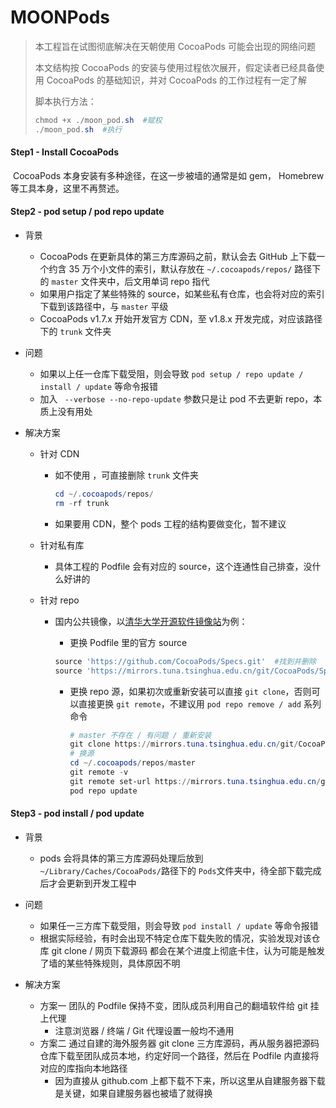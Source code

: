# MOONPods

> 本工程旨在试图彻底解决在天朝使用 CocoaPods 可能会出现的网络问题
>
> 本文结构按 CocoaPods 的安装与使用过程依次展开，假定读者已经具备使用 CocoaPods 的基础知识，并对 CocoaPods 的工作过程有一定了解
>
> 脚本执行方法：
>
> ```powershell
> chmod +x ./moon_pod.sh  #赋权
> ./moon_pod.sh  #执行
> ```



#### Step1 - Install CocoaPods

​    CocoaPods 本身安装有多种途径，在这一步被墙的通常是如 gem， Homebrew 等工具本身，这里不再赘述。



#### Step2 - pod setup / pod repo update

* 背景
  * CocoaPods 在更新具体的第三方库源码之前，默认会去 GitHub 上下载一个约含 35 万个小文件的索引，默认存放在 ``~/.cocoapods/repos/`` 路径下的 ``master`` 文件夹中，后文用单词 repo 指代
  * 如果用户指定了某些特殊的 source，如某些私有仓库，也会将对应的索引下载到该路径中，与 ``master`` 平级
  * CocoaPods v1.7.x 开始开发官方 CDN，至 v1.8.x 开发完成，对应该路径下的 ``trunk`` 文件夹
* 问题
  * 如果以上任一仓库下载受阻，则会导致 ``pod setup / repo update / install / update`` 等命令报错
  * 加入 `` --verbose --no-repo-update`` 参数只是让 pod 不去更新 repo，本质上没有用处

* 解决方案

  * 针对 CDN

    * 如不使用 ，可直接删除 ``trunk`` 文件夹

      ```powershell
      cd ~/.cocoapods/repos/
      rm -rf trunk
      ```

    * 如果要用 CDN，整个 pods 工程的结构要做变化，暂不建议

  * 针对私有库

    * 具体工程的 Podfile 会有对应的 source，这个连通性自己排查，没什么好讲的

  * 针对 repo

    * 国内公共镜像，以[清华大学开源软件镜像站](<https://mirrors.tuna.tsinghua.edu.cn/help/CocoaPods/>)为例：

      * 更换 Podfile 里的官方 source

      ```powershell
      source 'https://github.com/CocoaPods/Specs.git'  #找到并删除
      source 'https://mirrors.tuna.tsinghua.edu.cn/git/CocoaPods/Specs.git'  #加入
      ```

      * 更换 repo 源，如果初次或重新安装可以直接 ``git clone``，否则可以直接更换 ``git remote``，不建议用 ``pod repo remove / add`` 系列命令

    	```powershell
    	# master 不存在 / 有问题 / 重新安装
    	git clone https://mirrors.tuna.tsinghua.edu.cn/git/CocoaPods/Specs.git master  
    	# 换源
    	cd ~/.cocoapods/repos/master
    	git remote -v
    	git remote set-url https://mirrors.tuna.tsinghua.edu.cn/git/CocoaPods/Specs.git
    	pod repo update
    	```




#### Step3 - pod install / pod update

* 背景
  * pods 会将具体的第三方库源码处理后放到 ``~/Library/Caches/CocoaPods/``路径下的 ``Pods``文件夹中，待全部下载完成后才会更新到开发工程中
* 问题
  * 如果任一三方库下载受阻，则会导致 ``pod install / update`` 等命令报错
  * 根据实际经验，有时会出现不特定仓库下载失败的情况，实验发现对该仓库 git clone / 网页下载源码 都会在某个进度上彻底卡住，认为可能是触发了墙的某些特殊规则，具体原因不明

* 解决方案
  * 方案一  团队的 Podfile 保持不变，团队成员利用自己的翻墙软件给 git 挂上代理
    * 注意浏览器 / 终端 / Git 代理设置一般均不通用
  * 方案二  通过自建的海外服务器 git clone 三方库源码，再从服务器把源码仓库下载至团队成员本地，约定好同一个路径，然后在 Podfile 内直接将对应的库指向本地路径
    * 因为直接从 github.com 上都下载不下来，所以这里从自建服务器下载是关键，如果自建服务器也被墙了就得换
